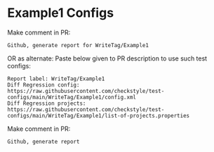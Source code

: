 # Example1 Configs
Make comment in PR:
```
Github, generate report for WriteTag/Example1
```
OR as alternate:
Paste below given to PR description to use such test configs:
```
Report label: WriteTag/Example1
Diff Regression config: https://raw.githubusercontent.com/checkstyle/test-configs/main/WriteTag/Example1/config.xml
Diff Regression projects: https://raw.githubusercontent.com/checkstyle/test-configs/main/WriteTag/Example1/list-of-projects.properties
```
Make comment in PR:
```
Github, generate report
```
